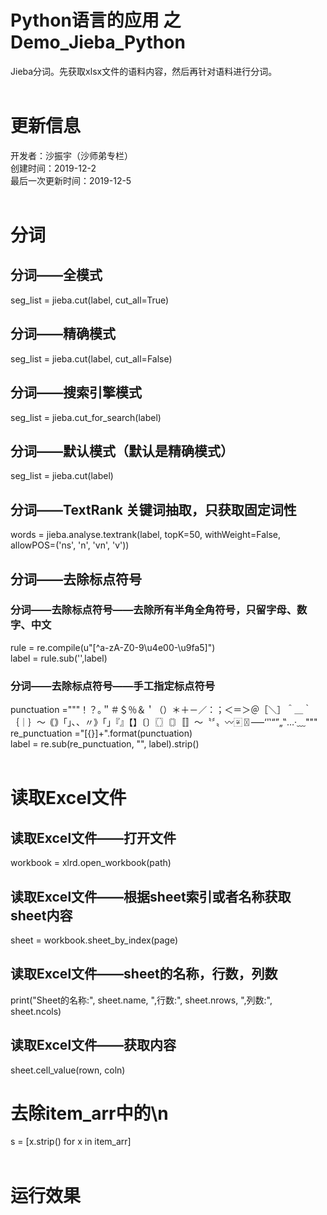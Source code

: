 # Python语言的应用 之 Demo_Jieba_Python
Jieba分词。先获取xlsx文件的语料内容，然后再针对语料进行分词。<BR/>
<BR/>  
# 更新信息
开发者：沙振宇（沙师弟专栏） <BR/>
创建时间：2019-12-2<BR/>
最后一次更新时间：2019-12-5<BR/> 
<BR/> 
# 分词
## 分词——全模式 
seg_list = jieba.cut(label, cut_all=True) <BR/> 
## 分词——精确模式 
seg_list = jieba.cut(label, cut_all=False) <BR/> 
## 分词——搜索引擎模式 
seg_list = jieba.cut_for_search(label) <BR/> 
## 分词——默认模式（默认是精确模式） 
seg_list = jieba.cut(label) <BR/> 
## 分词——TextRank 关键词抽取，只获取固定词性 
words = jieba.analyse.textrank(label, topK=50, withWeight=False, allowPOS=('ns', 'n', 'vn', 'v')) <BR/> 
## 分词——去除标点符号
### 分词——去除标点符号——去除所有半角全角符号，只留字母、数字、中文
rule = re.compile(u"[^a-zA-Z0-9\u4e00-\u9fa5]")<BR/>
label = rule.sub('',label)<BR/>
### 分词——去除标点符号——手工指定标点符号
punctuation ="""！？｡＂＃＄％＆＇（）＊＋－／：；＜＝＞＠［＼］＾＿｀｛｜｝～｟｠｢｣､、〃》「」『』【】〔〕〖〗〘〙〚〛〜〝〞〟〰〾〿–—‘'‛“”„‟…‧﹏"""<BR/>
re_punctuation ="[{}]+".format(punctuation)<BR/>
label = re.sub(re_punctuation, "", label).strip() <BR/>
<BR/> 
# 读取Excel文件
## 读取Excel文件——打开文件
workbook = xlrd.open_workbook(path)<BR/>
## 读取Excel文件——根据sheet索引或者名称获取sheet内容
sheet = workbook.sheet_by_index(page) <BR/>
## 读取Excel文件——sheet的名称，行数，列数
print("Sheet的名称:", sheet.name, ",行数:", sheet.nrows, ",列数:", sheet.ncols)<BR/>
## 读取Excel文件——获取内容
sheet.cell_value(rown, coln)<BR/>
# 去除item_arr中的\n
s = [x.strip() for x in item_arr] <BR/>
<BR/>
# 运行效果 
<BR/>